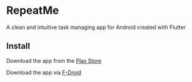 # RepeatMe
A clean and intuitive task managing app for Android created with Flutter 

## Install
Download the app from the [Play Store](https://play.google.com/store/apps/details?id=com.samarthdesai.repeatme) 

Download the app via [F-Droid](https://apt.izzysoft.de/fdroid/index/apk/com.samarthdesai.repeatme)
